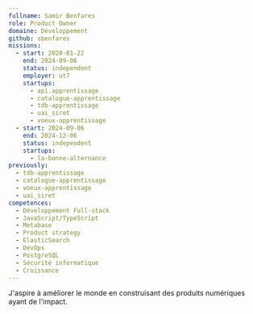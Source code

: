 ```yaml
---
fullname: Samir Benfares
role: Product Owner
domaine: Développement
github: sbenfares
missions:
  - start: 2020-01-22
    end: 2024-09-06
    status: independent
    employer: ut7
    startups:
      - api.apprentissage
      - catalogue-apprentissage
      - tdb-apprentissage
      - uai_siret
      - voeux-apprentissage
  - start: 2024-09-06
    end: 2024-12-06
    status: independent
    startups:
      - la-bonne-alternance
previously:
  - tdb-apprentissage
  - catalogue-apprentissage
  - voeux-apprentissage
  - uai_siret
competences:
  - Développement Full-stack
  - JavaScript/TypeScript
  - Metabase
  - Product strategy
  - ElasticSearch
  - DevOps
  - PostgreSQL
  - Sécurité informatique
  - Croissance
---
```

J'aspire à améliorer le monde en construisant des produits numériques ayant de l'impact.